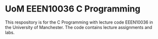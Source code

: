 # UoM EEEN10036 C Programming
This respository is for the C Programming with lecture code EEEN10036 in the University of Manchester. The code contains lecture assignments and labs.
